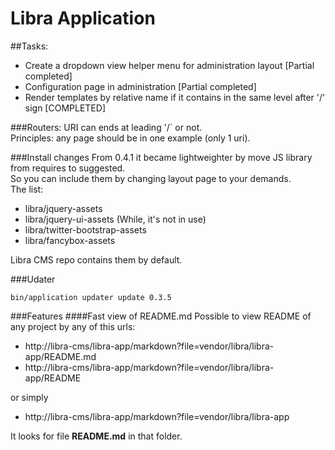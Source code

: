 Libra Application
=======================

##Tasks:
- Create a dropdown view helper menu for administration layout [Partial completed]
- Configuration page in administration [Partial completed]
- Render templates by relative name if it contains in the same level after '/' sign [COMPLETED]


###Routers:
URI can ends at leading '/` or not.  
Principles: any page should be in one example (only 1 uri).

###Install changes
From 0.4.1 it became lightweighter by move JS library from requires to suggested.  
So you can include them by changing layout page to your demands.  
The list:

- libra/jquery-assets
- libra/jquery-ui-assets (While, it's not in use)
- libra/twitter-bootstrap-assets
- libra/fancybox-assets

Libra CMS repo contains them by default.

###Udater
```
bin/application updater update 0.3.5
```

###Features
####Fast view of README.md
Possible to view README of any project by any of this urls:

- http://libra-cms/libra-app/markdown?file=vendor/libra/libra-app/README.md
- http://libra-cms/libra-app/markdown?file=vendor/libra/libra-app/README

or simply

- http://libra-cms/libra-app/markdown?file=vendor/libra/libra-app

It looks for file __README.md__ in that folder.
